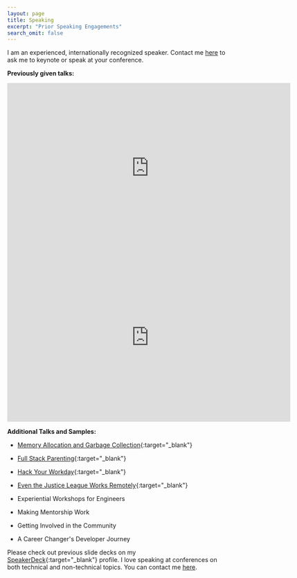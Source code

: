 ```yaml
---
layout: page
title: Speaking
excerpt: "Prior Speaking Engagements"
search_omit: false
---
```


I am an experienced, internationally recognized speaker. Contact me [here](mailto:asheren@gmail.com) to ask me to keynote or speak at your conference.

**Previously given talks:**

<iframe width="654" height="391" src="https://www.youtube.com/embed/PzSvAbceTVE" frameborder="0" allow="autoplay; encrypted-media" allowfullscreen alt="Angelina Ballerina Learns about Memory Allocation"></iframe>

<iframe width="654" height="391" src="https://www.youtube.com/embed/d7Z0uS2x_cY" frameborder="0" allow="autoplay; encrypted-media" allowfullscreen alt="Even the Justice League Works Remotely"></iframe>


**Additional Talks and Samples:**

* [Memory Allocation and Garbage Collection](https://www.youtube.com/watch?v=PzSvAbceTVE){:target="_blank"}

* [Full Stack Parenting](http://confreaks.tv/videos/roa2016-bdd-baby-driven-development){:target="_blank"}

* [Hack Your Workday](https://www.youtube.com/watch?v=T0zL4xrnAhU&list=PLMdKdUWTtMY_yZCeVaTG4zG0jpPFzjIrI&t=4s&index=11){:target="_blank"}

* [Even the Justice League Works Remotely](http://confreaks.tv/videos/rubyconf2016-even-the-justice-league-works-remotely){:target="_blank"}

* Experiential Workshops for Engineers

* Making Mentorship Work

* Getting Involved in the Community

* A Career Changer's Developer Journey

Please check out previous slide decks on my [SpeakerDeck](https://speakerdeck.com/asheren){:target="_blank"} profile. I love speaking at conferences on both technical and non-technical topics. You can contact me [here](mailto:asheren@gmail.com).

